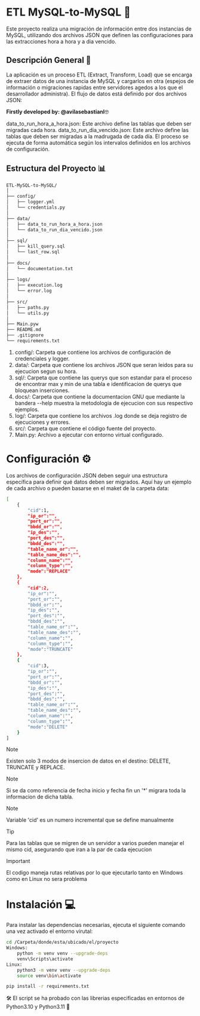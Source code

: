 # ETL MySQL-to-MySQL :rocket:
Este proyecto realiza una migración de información entre dos instancias de MySQL, utilizando dos archivos JSON que definen las configuraciones para las extracciones hora a hora y a dia vencido.

## Descripción General :memo:
La aplicación es un proceso ETL (Extract, Transform, Load) que se encarga de extraer datos de una instancia de MySQL y cargarlos en otra (espejos de información o migraciones rapidas entre servidores agedos a los que el desarrollador administra). El flujo de datos está definido por dos archivos JSON:

**Firstly developed by: @avilasebastianl**:nerd_face:

data_to_run_hora_a_hora.json: Este archivo define las tablas que deben ser migradas cada hora.
data_to_run_dia_vencido.json: Este archivo define las tablas que deben ser migradas a la madrugada de cada día.
El proceso se ejecuta de forma automática según los intervalos definidos en los archivos de configuración.

## Estructura del Proyecto :bar_chart:

```bash
ETL-MySQL-to-MySQL/
│
├── config/
│   ├── logger.yml
│   └── credentials.py
│
├── data/
│   ├── data_to_run_hora_a_hora.json
│   └── data_to_run_dia_vencido.json
│
├── sql/
│   ├── kill_query.sql
│   └── last_row.sql
│
├── docs/
│   └── documentation.txt
│
├── logs/
│   ├── execution.log
│   └── error.log
│
├── src/
│   ├── paths.py
│   └── utils.py
│
├── Main.pyw
├── README.md
├── .gitignore
└── requirements.txt
```

1. config/: Carpeta que contiene los archivos de configuración de credenciales y logger.
2. data/: Carpeta que contiene los archivos JSON que seran leidos para su ejecucion segun su hora.
3. sql/: Carpeta que contiene las querys que son estandar para el proceso de encontrar max y min de una tabla e identificacion de querys que bloquean inserciones.
4. docs/: Carpeta que contiene la documentacion GNU que mediante la bandera --help muestra la metodologia de ejecucion con sus respectivo ejemplos.
5. log/: Carpeta que contiene los archivos .log donde se deja registro de ejecuciones y errores.
6. src/: Carpeta que contiene el código fuente del proyecto.
7. Main.py: Archivo a ejecutar con entorno virtual configurado.


# Configuración :gear:
Los archivos de configuración JSON deben seguir una estructura específica para definir qué datos deben ser migrados. Aquí hay un ejemplo de cada archivo o pueden basarse en el maket de la carpeta data:

```bash
[
    {   
        "cid":1,
        "ip_or":"",
        "port_or":"",
        "bbdd_or":"",
        "ip_des":"",
        "port_des":"",
        "bbdd_des":"",
        "table_name_or":"",
        "table_name_des":"",
        "column_name":"",
        "column_type":"",
        "mode":"REPLACE"
    },
    {   
        "cid":2,
        "ip_or":"",
        "port_or":"",
        "bbdd_or":"",
        "ip_des":"",
        "port_des":"",
        "bbdd_des":"",
        "table_name_or":"",
        "table_name_des":"",
        "column_name":"",
        "column_type":"",
        "mode":"TRUNCATE"
    },
    {   
        "cid":3,
        "ip_or":"",
        "port_or":"",
        "bbdd_or":"",
        "ip_des":"",
        "port_des":"",
        "bbdd_des":"",
        "table_name_or":"",
        "table_name_des":"",
        "column_name":"",
        "column_type":"",
        "mode":"DELETE"
    }
]
```
> [!NOTE]
> Existen solo 3 modos de insercion de datos en el destino: DELETE, TRUNCATE y REPLACE.

> [!NOTE]
> Si se da como referencia de fecha inicio y fecha fin un '*' migrara toda la informacion de dicha tabla.

> [!NOTE]
> Variable 'cid' es un numero incremental que se define manualmente

> [!TIP]
> Para las tablas que se migren de un servidor a varios pueden manejar el mismo cid, asegurando que iran a la par de cada ejecucion

> [!IMPORTANT]
> El codigo maneja rutas relativas por lo que ejecutarlo tanto en Windows como en Linux no sera problema

# Instalación :computer:
Para instalar las dependencias necesarias, ejecuta el siguiente comando una vez activado el entorno virutal:
```bash
cd /Carpeta/donde/esta/ubicado/el/proyecto
Windows:
    python -m venv venv --upgrade-deps
    venv\Scripts\activate
Linux:
    python3 -m venv venv --upgrade-deps
    source venv\bin\activate

pip install -r requirements.txt 
```
:hammer_and_wrench: El script se ha probado con las librerias especificadas en entornos de Python3.10 y Python3.11 :snake:
